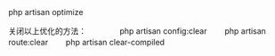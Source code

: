 php artisan optimize　　

 关闭以上优化的方法：　　　　
php artisan config:clear　　
php artisan route:clear　　
php artisan clear-compiled　　
